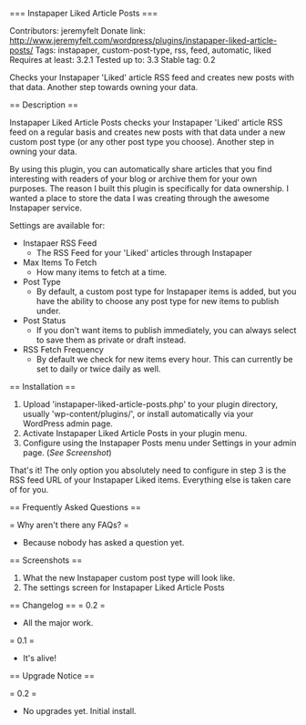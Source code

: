 === Instapaper Liked Article Posts ===

Contributors: jeremyfelt
Donate link: http://www.jeremyfelt.com/wordpress/plugins/instapaper-liked-article-posts/
Tags: instapaper, custom-post-type, rss, feed, automatic, liked
Requires at least: 3.2.1
Tested up to: 3.3
Stable tag: 0.2

Checks your Instapaper 'Liked' article RSS feed and creates new posts with that data. Another step towards owning your data.

== Description ==

Instapaper Liked Article Posts checks your Instapaper 'Liked' article RSS feed on a regular basis and creates new posts with that data under a new custom post type (or any other post type you choose). Another step in owning your data.

By using this plugin, you can automatically share articles that you find interesting with readers of your blog or archive them for your own purposes. The reason I built this plugin is specifically for data ownership. I wanted a place to store the data I was creating through the awesome Instapaper service.

Settings are available for:

* Instapaer RSS Feed
    * The RSS Feed for your 'Liked' articles through Instapaper
* Max Items To Fetch
    * How many items to fetch at a time.
* Post Type
    * By default, a custom post type for Instapaper items is added, but you have the ability to choose any post type for new items to publish under.
* Post Status
    * If you don't want items to publish immediately, you can always select to save them as private or draft instead.
* RSS Fetch Frequency
    * By default we check for new items every hour. This can currently be set to daily or twice daily as well.
    
== Installation ==

1. Upload 'instapaper-liked-article-posts.php' to your plugin directory, usually 'wp-content/plugins/', or install automatically via your WordPress admin page.
1. Activate Instapaper Liked Article Posts in your plugin menu.
1. Configure using the Instapaper Posts menu under Settings in your admin page. (*See Screenshot*)

That's it! The only option you absolutely need to configure in step 3 is the RSS feed URL of your Instapaper Liked items. Everything else is taken care of for you.

== Frequently Asked Questions ==

= Why aren't there any FAQs? =

*  Because nobody has asked a question yet.

== Screenshots ==

1. What the new Instapaper custom post type will look like.
1. The settings screen for Instapaper Liked Article Posts

== Changelog ==
= 0.2 =

* All the major work.

= 0.1 =

* It's alive!

== Upgrade Notice ==

= 0.2 =

* No upgrades yet. Initial install.
